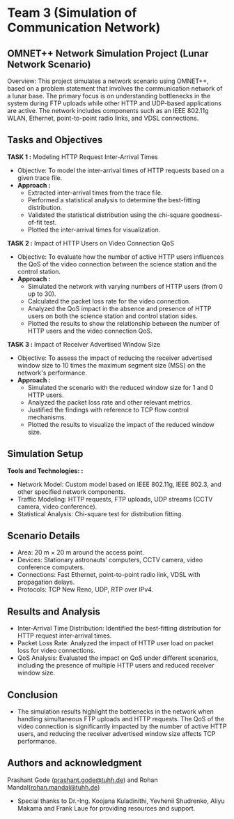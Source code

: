 # Team 3 (Simulation of Communication Network)


## OMNET++ Network Simulation Project (Lunar Network Scenario)

Overview: 
This project simulates a network scenario using OMNET++, based on a problem statement that involves the communication network of a lunar base. The primary focus is on understanding bottlenecks in the system during FTP uploads while other HTTP and UDP-based applications are active. The network includes components such as an IEEE 802.11g WLAN, Ethernet, point-to-point radio links, and VDSL connections.


## Tasks and Objectives

**TASK 1 :** Modeling HTTP Request Inter-Arrival Times
- Objective: To model the inter-arrival times of HTTP requests based on a given trace file.
- **Approach :** 
    - Extracted inter-arrival times from the trace file.
    - Performed a statistical analysis to determine the best-fitting distribution.
    - Validated the statistical distribution using the chi-square goodness-of-fit test.
    - Plotted the inter-arrival times for visualization.

**TASK 2 :** Impact of HTTP Users on Video Connection QoS
- Objective: To evaluate how the number of active HTTP users influences the QoS of the video connection between the science station and the control station.
- **Approach :** 
    - Simulated the network with varying numbers of HTTP users (from 0 up to 30).
    - Calculated the packet loss rate for the video connection.
    - Analyzed the QoS impact in the absence and presence of HTTP users on both the science station and control station sides.
    - Plotted the results to show the relationship between the number of HTTP users and the video connection QoS.

**TASK 3 :** Impact of Receiver Advertised Window Size
- Objective: To assess the impact of reducing the receiver advertised window size to 10 times the maximum segment size (MSS) on the 
             network's performance.
- **Approach :** 
    - Simulated the scenario with the reduced window size for 1 and 0 HTTP users.
    - Analyzed the packet loss rate and other relevant metrics.
    - Justified the findings with reference to TCP flow control mechanisms.
    - Plotted the results to visualize the impact of the reduced window size.

## Simulation Setup

**Tools and Technologies: :** 
  - Network Model: Custom model based on IEEE 802.11g, IEEE 802.3, and other specified network components.
  - Traffic Modeling: HTTP requests, FTP uploads, UDP streams (CCTV camera, video conference).
  - Statistical Analysis: Chi-square test for distribution fitting.

## Scenario Details

- Area: 20 m × 20 m around the access point.
- Devices: Stationary astronauts’ computers, CCTV camera, video conference computers.
- Connections: Fast Ethernet, point-to-point radio link, VDSL with propagation delays.
- Protocols: TCP New Reno, UDP, RTP over IPv4.

## Results and Analysis

- Inter-Arrival Time Distribution: Identified the best-fitting distribution for HTTP request inter-arrival times.
- Packet Loss Rate: Analyzed the impact of HTTP user load on packet loss for video connections.
- QoS Analysis: Evaluated the impact on QoS under different scenarios, including the presence of multiple HTTP users and reduced receiver window size.

## Conclusion

- The simulation results highlight the bottlenecks in the network when handling simultaneous FTP uploads and HTTP requests. The QoS of the video connection is significantly impacted by the number of active HTTP users, and reducing the receiver advertised window size affects TCP performance.


## Authors and acknowledgment
Prashant Gode (prashant.gode@tuhh.de) and Rohan Mandal(rohan.mandal@tuhh.de)
- Special thanks to Dr.-Ing. Koojana Kuladinithi, Yevhenii Shudrenko, Aliyu Makama and Frank Laue for providing resources and support.
